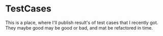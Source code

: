 # TestCases

This is a place, where I'll publish result's of test cases that I recently got.
They maybe good may be good or bad, and mat be refactored in time.
